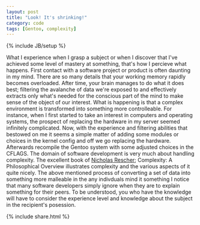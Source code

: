 ```yaml
---
layout: post
title: "Look! It's shrinking!"
category: code
tags: [Gentoo, complexity]
---
```

{% include JB/setup %}

What I experience when I grasp a subject or when I discover that I've achieved
some level of mastery at something, that's how I percieve what happens. First
contact with a software project or product is often daunting in my mind. There
are so many details that your working memory rapidly becomes overloaded. After
time, your brain manages to do what it does best; filtering the avalanche of
data we're exposed to and effectively extracts only what's needed for the
conscious part of the mind to make sense of the object of our interest. What is
happening is that a complex environment is transformed into something more
controlleable. For instance, when I first started to take an interest in
computers and operating systems, the prospect of replacing the hardware in my
server seemed infinitely complicated. Now, with the experience and filtering
abilities that bestowed on me it seems a simple matter of adding some modules or
choices in the kernel config and off we go replacing the hardware. Afterwards
recompile the Gentoo system with some adjusted choices in the CFLAGS. The domain
of software development is very much about handling complexity. The excellent
book of [Nicholas Rescher](http://en.wikipedia.org/wiki/Nicholas_Rescher);
Complexity: A Philosophical Overview illustrates complexity and the various
aspects of it quite nicely. The above mentioned process of converting a set of
data into something more malleable in the any indivduals mind it something I
notice that many software developers simply ignore when they are to explain
something for their peers. To be understood, you who have the knowledge will
have to consider the experience level and knowledge about the subject in the
recipient's posession.

{% include share.html %}
